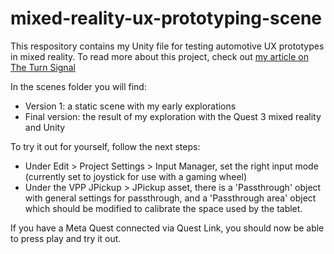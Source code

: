 # mixed-reality-ux-prototyping-scene
This respository contains my Unity file for testing automotive UX prototypes in mixed reality. To read more about this project, check out [my article on The Turn Signal](https://theturnsignalblog.com/mixed-reality-and-the-future-automotive-ux-testing)

In the scenes folder you will find:
- Version 1: a static scene with my early explorations
- Final version: the result of my exploration with the Quest 3 mixed reality and Unity

To try it out for yourself, follow the next steps:
- Under Edit > Project Settings > Input Manager, set the right input mode (currently set to joystick for use with a gaming wheel)
- Under the VPP JPickup > JPickup asset, there is a 'Passthrough' object with general settings for passthrough, and a 'Passthrough area' object which should be modified to calibrate the space used by the tablet.

If you have a Meta Quest connected via Quest Link, you should now be able to press play and try it out.